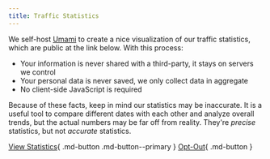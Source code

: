 ```yaml
---
title: Traffic Statistics
---
```


<!-- markdownlint-disable MD051 -->

We self-host [Umami](https://umami.is) to create a nice visualization of our traffic statistics, which are public at the link below. With this process:

- Your information is never shared with a third-party, it stays on servers we control
- Your personal data is never saved, we only collect data in aggregate
- No client-side JavaScript is required

Because of these facts, keep in mind our statistics may be inaccurate. It is a useful tool to compare different dates with each other and analyze overall trends, but the actual numbers may be far off from reality. They're _precise_ statistics, but not _accurate_ statistics.

[View Statistics](https://stats.privacyguides.net/share/nVWjyd2QfgOPBhMF/www.privacyguides.org){ .md-button .md-button--primary }
[Opt-Out](#__consent){ .md-button }
